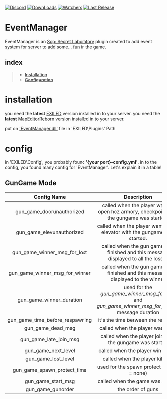 [![Discord](https://img.shields.io/discord/940677414474903612?color=red&label=Discord&logo=discord&logoColor=white&style=flat)](https://discord.gg/exGDTaZweY) [![DownLoads](https://img.shields.io/github/downloads/skyyt15/EventManager/total?color=red&label=DownLoads&logo=github&style=flat)](https://github.com/skyyt15/EventManager/releases) [![Watchers](https://img.shields.io/github/watchers/skyyt15/EventManager?logo=github&logoColor=red&style=flat)](https://github.com/skyyt15/EventManager/watchers) [![Last Release](https://img.shields.io/github/release-date/skyyt15/EventManager?color=red&style=flat)](https://github.com/skyyt15/EventManager/releases)
# EventManager
EventManager is an [Scp: Secret Laboratory](https://store.steampowered.com/app/700330/SCP_Secret_Laboratory/) plugin created to add event system for server to add some... [fun](https://www.youtube.com/watch?v=dQw4w9WgXcQ&ab_channel=RickAstley) in the game.

## index
>- <a href="#installation">Installation</a>
>- <a href="#config">Configuration</a>

# installation

you need the **latest** [EXILED](https://github.com/Exiled-team/EXILED/releases) version installed in to your server.
you need the **latest** [MapEditorReborn](github.com/michal78900/mapEditorReborn/releases) version installed in to your server.

put on ['EventManager.dll'](https://github.com/skyyt15/EventManager/releases) file in 'EXILED\Plugins\' Path

# config

in 'EXILED\Config\', you probably found **'{your port}-config.yml'**. in to the config, you found many config for 'EventManager'.
Let's explain it in a table!


## GunGame Mode
| Config Name | Description | Type
| :-------------: | :---------: | :---------:
| gun_game_doorunauthorized | called when the player want to open hcz armory, checkpoint with the gungame was started. | **string**
| gun_game_elevunauthorized | called when the player want to use elevator with the gungame was started. | **string**
| gun_game_winner_msg_for_lost | called when the gun game was finished and this message displayed to all the losers | **string**
| gun_game_winner_msg_for_winner | called when the gun game was finished and this message displayed to the winner | **string**
| gun_game_winner_duration | used for the *gun_game_winner_msg_for_lost* and *gun_game_winner_msg_for_winner* message duration | **int**
| gun_game_time_before_respawning | it's the time between the respawn | **float**
| gun_game_dead_msg | called when the player was dead | **string**
| gun_game_late_join_msg | called when the player join after the gungame was started | **string**
| gun_game_next_level | called when the player win a level | **string**
| gun_game_lost_level | called when the player kill him | **string**
| gun_game_spawn_protect_time | used for the spawn protect time (0 = none) | **float**
| gun_game_start_msg | called when the game was started | **string**
| gun_game_gunorder | the order of guns | **ItemType[]**